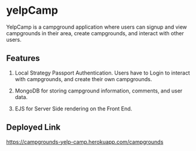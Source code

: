 # yelpCamp

YelpCamp is a campground application where users can signup and view campgrounds in their area, create campgrounds, and interact with other users. 

## Features 
   
   1. Local Strategy Passport Authentication. Users have to Login to interact with campgrounds, and create their own campgrounds. 
    
   2. MongoDB for storing campground information, comments, and user data. 
   
   3. EJS for Server Side rendering on the Front End. 
   
  
## Deployed Link 

https://campgrounds-yelp-camp.herokuapp.com/campgrounds

